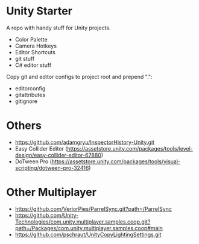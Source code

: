 # Unity Starter

A repo with handy stuff for Unity projects.
- Color Palette
- Camera Hotkeys
- Editor Shortcuts
- git stuff
- C# editor stuff

Copy git and editor configs to project root and prepend ".":
- editorconfig
- gitattributes
- gitignore

# Others
- https://github.com/adamgryu/InspectorHistory-Unity.git
- Easy Collider Editor (https://assetstore.unity.com/packages/tools/level-design/easy-collider-editor-67880)
- DoTween Pro (https://assetstore.unity.com/packages/tools/visual-scripting/dotween-pro-32416)

# Other Multiplayer
- https://github.com/VeriorPies/ParrelSync.git?path=/ParrelSync
- https://github.com/Unity-Technologies/com.unity.multiplayer.samples.coop.git?path=/Packages/com.unity.multiplayer.samples.coop#main
- https://github.com/pschraut/UnityCopyLightingSettings.git